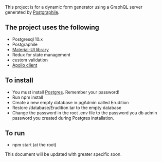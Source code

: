 This project is for a dynamic form generator using a GraphQL server generated by [Postgraphile](https://www.graphile.org/).

## The project uses the following
- Postgresql 10.x
- Postgraphile
- [Material-UI library](https://material-ui.com/) 
- Redux for state management
- custom validation
- [Apollo client](https://www.apollographql.com/docs/react/)

## To install
- You must install [Postgres](http://www.postgresqltutorial.com/install-postgresql/). Remember your password!
- Run npm install
- Create a new empty database in pgAdmin called Erudition
- Restore /database/Erudition.tar to the empty database
- Change the password in the root .env file to the password you db admin password you created during Postgres installation.

## To run
- npm start (at the root)

This document will be updated with greater specific soon.